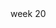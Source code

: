 <!DOCTYPE html>
<html lang="en">

<head>
  <meta charset="UTF-8">
  <meta name="viewport" content="width=device-width, initial-scale=1.0">
  <title>Document</title>
  <style>
    #gifContainer img {
      width: 25%;
    }
  </style>
</head>

<body>
  <div>week 20</h4>

  <div id="gifContainer"></div>
  <div id="mainContent"></div>

  <script>

    let myRequest = new XMLHttpRequest();

    const GIPHY_API_KEY = 'WOVQUcSFOnSD2qeS3UyiqkiaBiJlUhLX';
    const category = 'joey';

    myRequest.onreadystatechange = function (event) {

      if (myRequest.status === 200) {
        let parsedGifs = JSON.parse(myRequest.response)
        console.log(parsedGifs);

        for (let i = 0; i < 16; i++) {
          let image = document.createElement('img');
          image.setAttribute('src', parsedGifs.data[i].images.original.url);
          gifContainer.appendChild(image);
        }
      }
    };

    myRequest.onload = () => {
      console.log("onload", myRequest.status);
    };

    myRequest.open('GET', 'http://api.giphy.com/v1/gifs/search?api_key=' + GIPHY_API_KEY + '&q=' + category);
    myRequest.setRequestHeader('Accept', 'application/json');
    myRequest.setRequestHeader('Content-Type', 'application/json');
    myRequest.send(null);

  </script>
</body>

</html>
